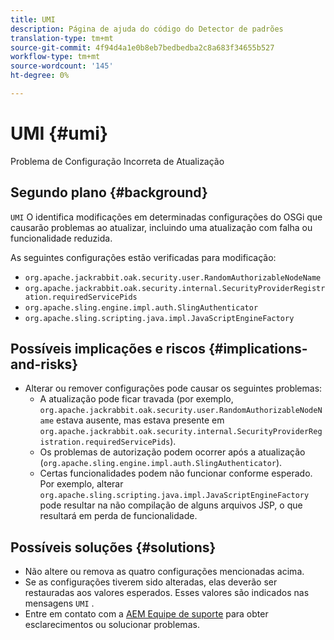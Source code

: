 ```yaml
---
title: UMI
description: Página de ajuda do código do Detector de padrões
translation-type: tm+mt
source-git-commit: 4f94d4a1e0b8eb7bedbedba2c8a683f34655b527
workflow-type: tm+mt
source-wordcount: '145'
ht-degree: 0%

---
```



# UMI {#umi}

Problema de Configuração Incorreta de Atualização

## Segundo plano {#background}

`UMI` O identifica modificações em determinadas configurações do OSGi que causarão problemas ao atualizar, incluindo uma atualização com falha ou funcionalidade reduzida.

As seguintes configurações estão verificadas para modificação:
* `org.apache.jackrabbit.oak.security.user.RandomAuthorizableNodeName`
* `org.apache.jackrabbit.oak.security.internal.SecurityProviderRegistration.requiredServicePids`
* `org.apache.sling.engine.impl.auth.SlingAuthenticator`
* `org.apache.sling.scripting.java.impl.JavaScriptEngineFactory`

## Possíveis implicações e riscos {#implications-and-risks}

* Alterar ou remover configurações pode causar os seguintes problemas:
   * A atualização pode ficar travada (por exemplo, `org.apache.jackrabbit.oak.security.user.RandomAuthorizableNodeName` estava ausente, mas estava presente em `org.apache.jackrabbit.oak.security.internal.SecurityProviderRegistration.requiredServicePids`).
   * Os problemas de autorização podem ocorrer após a atualização (`org.apache.sling.engine.impl.auth.SlingAuthenticator`).
   * Certas funcionalidades podem não funcionar conforme esperado. Por exemplo, alterar `org.apache.sling.scripting.java.impl.JavaScriptEngineFactory` pode resultar na não compilação de alguns arquivos JSP, o que resultará em perda de funcionalidade.

## Possíveis soluções {#solutions}

* Não altere ou remova as quatro configurações mencionadas acima.
* Se as configurações tiverem sido alteradas, elas deverão ser restauradas aos valores esperados. Esses valores são indicados nas mensagens `UMI` .
* Entre em contato com a [AEM Equipe de suporte](https://helpx.adobe.com/enterprise/using/support-for-experience-cloud.html) para obter esclarecimentos ou solucionar problemas.
